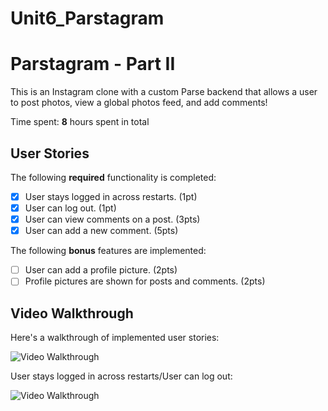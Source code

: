 # Unit6_Parstagram

# Parstagram - Part II

This is an Instagram clone with a custom Parse backend that allows a user to post photos, view a global photos feed, and add comments!

Time spent: **8** hours spent in total

## User Stories

The following **required** functionality is completed:

- [x] User stays logged in across restarts. (1pt)
- [x] User can log out. (1pt)
- [x] User can view comments on a post. (3pts)
- [x] User can add a new comment. (5pts)

The following **bonus** features are implemented:

- [ ] User can add a profile picture. (2pts)
- [ ] Profile pictures are shown for posts and comments. (2pts)

## Video Walkthrough

Here's a walkthrough of implemented user stories:

<img src='http://g.recordit.co/6vWnIfoLyI.gif' title='Video Walkthrough' width='' alt='Video Walkthrough' />

User stays logged in across restarts/User can log out:

<img src='http://g.recordit.co/MkF63k0Ypf.gif' title='Video Walkthrough' width='' alt='Video Walkthrough' />
